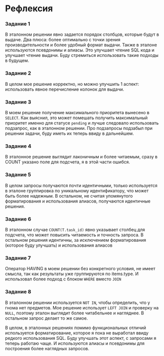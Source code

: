 # Рефлексия

### Задание 1

В эталонном решении явно задается порядок столбцов, которые будут в выдаче. Два плюса: более оптимально с точки зрения производительности и более удобный формат выдачи. Также в эталоне используются псевдонимы и алиасы. Это улучшает чтение SQL кода и улучшает чтение выдачи. Буду стремиться использовать такие подходы в будущем.

### Задание 2

В целом мое решение корректно, но можно улучшить 1 аспект: использовать явное перечисление колонок для выдачи. 

### Задание 3

В моем решение получение максимального приоритета вынесено в `SELECT`. Как выяснил, это может помешать получить максимальный приоритет именно для статусе `pending` и лучше следовало использовать подзапрос, как в эталонном решении. Про подзапросы подзабыл при решении задачи, буду иметь их теперь ввиду в дальнейшем.

### Задание 4

В эталонное решение выглядит лаконичным и более читаемым, сразу в COUNT указано поле для подсчета, я в этой части ошибся.

### Задание 5

В целом запросы получаются почти идентичными, только используется в эталоне группировка по уникальному идентификатору, что может быть более надежным. В остальном, не считая упомянутого форматирования и использования алиасов, получаются идентичные решения. 

### Задание 6

В эталонном случае `COUNT(T.task_id)` явно указывает столбец для подсчета, что может повысить читаемость и точность запроса.
В остальном решения идентичны, за исключением форматирования (которое буду улучшать) и использования алиасов

### Задание 7

Оператор HAVING в моем решении без конкретного условия, не имеет смысла, так как результаты уже группируются по items.type. 
И использовал более подход с блоком `WHERE` вместо `JOIN`

### Задание 8

В эталонном решении используется `NOT IN`, чтобы определить, что у гнома нет предметов. Мое решение использует `LEFT JOIN` и проверку на `NULL`, поэтому эталон выглядит более читабельнее и нагляднее. В остальном запрос делает то же самое.

В целом, в эталонных решениях помимо функциональных отличий используется форматирование, которое я пока не выработал ввиду редкого использования SQL. Буду улучшать этот аспект, с запросами я теперь работаю чаще. И используются алиасы и псевдонимы для построения более наглядных запросов.
